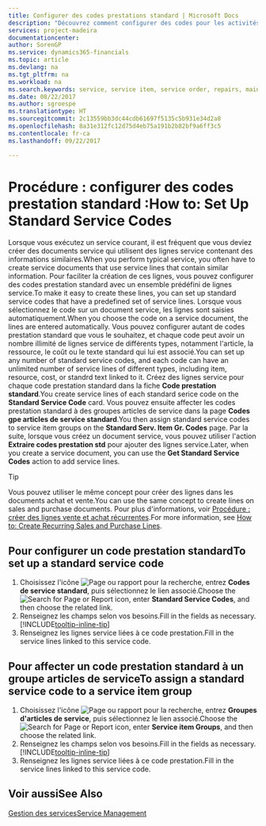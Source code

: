 ```yaml
---
title: Configurer des codes prestations standard | Microsoft Docs
description: "Découvrez comment configurer des codes pour les activités de service que vous effectuez souvent."
services: project-madeira
documentationcenter: 
author: SorenGP
ms.service: dynamics365-financials
ms.topic: article
ms.devlang: na
ms.tgt_pltfrm: na
ms.workload: na
ms.search.keywords: service, service item, service order, repairs, maintenance
ms.date: 08/22/2017
ms.author: sgroespe
ms.translationtype: HT
ms.sourcegitcommit: 2c13559bb3dc44cdb61697f5135c5b931e34d2a8
ms.openlocfilehash: 8a31e312fc12d75d4eb75a191b2b82bf9a6ff3c5
ms.contentlocale: fr-ca
ms.lasthandoff: 09/22/2017

---
```


# <a name="how-to-set-up-standard-service-codes"></a><span data-ttu-id="31ca3-103">Procédure : configurer des codes prestation standard :</span><span class="sxs-lookup"><span data-stu-id="31ca3-103">How to: Set Up Standard Service Codes</span></span>
<span data-ttu-id="31ca3-104">Lorsque vous exécutez un service courant, il est fréquent que vous deviez créer des documents service qui utilisent des lignes service contenant des informations similaires.</span><span class="sxs-lookup"><span data-stu-id="31ca3-104">When you perform typical service, you often have to create service documents that use service lines that contain similar information.</span></span> <span data-ttu-id="31ca3-105">Pour faciliter la création de ces lignes, vous pouvez configurer des codes prestation standard avec un ensemble prédéfini de lignes service.</span><span class="sxs-lookup"><span data-stu-id="31ca3-105">To make it easy to create these lines, you can set up standard service codes that have a predefined set of service lines.</span></span> <span data-ttu-id="31ca3-106">Lorsque vous sélectionnez le code sur un document service, les lignes sont saisies automatiquement.</span><span class="sxs-lookup"><span data-stu-id="31ca3-106">When you choose the code on a service document, the lines are entered automatically.</span></span> <span data-ttu-id="31ca3-107">Vous pouvez configurer autant de codes prestation standard que vous le souhaitez, et chaque code peut avoir un nombre illimité de lignes service de différents types, notamment l'article, la ressource, le coût ou le texte standard qui lui est associé.</span><span class="sxs-lookup"><span data-stu-id="31ca3-107">You can set up any number of standard service codes, and each code can have an unlimited number of service lines of different types, including item, resource, cost, or standrd text linked to it.</span></span> <span data-ttu-id="31ca3-108">Créez des lignes service pour chaque code prestation standard dans la fiche **Code prestation standard**.</span><span class="sxs-lookup"><span data-stu-id="31ca3-108">You create service lines of each standard serice code on the **Standard Service Code** card.</span></span> <span data-ttu-id="31ca3-109">Vous pouvez ensuite affecter les codes prestation standard à des groupes articles de service dans la page **Codes gpe articles de service standard**.</span><span class="sxs-lookup"><span data-stu-id="31ca3-109">You then assign standard service codes to service item groups on the **Standard Serv. Item Gr. Codes** page.</span></span> <span data-ttu-id="31ca3-110">Par la suite, lorsque vous créez un document service, vous pouvez utiliser l'action **Extraire codes prestation std** pour ajouter des lignes service.</span><span class="sxs-lookup"><span data-stu-id="31ca3-110">Later, when you create a service document, you can use the **Get Standard Service Codes** action to add service lines.</span></span>  
  
> [!Tip]
>  <span data-ttu-id="31ca3-111">Vous pouvez utiliser le même concept pour créer des lignes dans les documents achat et vente.</span><span class="sxs-lookup"><span data-stu-id="31ca3-111">You can use the same concept to create lines on sales and purchase documents.</span></span> <span data-ttu-id="31ca3-112">Pour plus d'informations, voir [Procédure : créer des lignes vente et achat récurrentes](sales-how-work-standard-lines.md).</span><span class="sxs-lookup"><span data-stu-id="31ca3-112">For more information, see [How to: Create Recurring Sales and Purchase Lines](sales-how-work-standard-lines.md).</span></span>    
  
## <a name="to-set-up-a-standard-service-code"></a><span data-ttu-id="31ca3-113">Pour configurer un code prestation standard</span><span class="sxs-lookup"><span data-stu-id="31ca3-113">To set up a standard service code</span></span>    
1. <span data-ttu-id="31ca3-114">Choisissez l'icône ![Page ou rapport pour la recherche](media/ui-search/search_small.png "icône Page ou rapport pour la recherche"), entrez **Codes de service standard**, puis sélectionnez le lien associé.</span><span class="sxs-lookup"><span data-stu-id="31ca3-114">Choose the ![Search for Page or Report](media/ui-search/search_small.png "Search for Page or Report icon") icon, enter **Standard Service Codes**, and then choose the related link.</span></span>  
2. <span data-ttu-id="31ca3-115">Renseignez les champs selon vos besoins.</span><span class="sxs-lookup"><span data-stu-id="31ca3-115">Fill in the fields as necessary.</span></span> [!INCLUDE[tooltip-inline-tip](includes/tooltip-inline-tip_md.md)]  
4. <span data-ttu-id="31ca3-116">Renseignez les lignes service liées à ce code prestation.</span><span class="sxs-lookup"><span data-stu-id="31ca3-116">Fill in the service lines linked to this service code.</span></span>  

## <a name="to-assign-a-standard-service-code-to-a-service-item-group"></a><span data-ttu-id="31ca3-117">Pour affecter un code prestation standard à un groupe articles de service</span><span class="sxs-lookup"><span data-stu-id="31ca3-117">To assign a standard service code to a service item group</span></span>
1. <span data-ttu-id="31ca3-118">Choisissez l'icône ![Page ou rapport pour la recherche](media/ui-search/search_small.png "icône Page ou rapport pour la recherche"), entrez **Groupes d'articles de service**, puis sélectionnez le lien associé.</span><span class="sxs-lookup"><span data-stu-id="31ca3-118">Choose the ![Search for Page or Report](media/ui-search/search_small.png "Search for Page or Report icon") icon, enter **Service item Groups**, and then choose the related link.</span></span>  
2. <span data-ttu-id="31ca3-119">Renseignez les champs selon vos besoins.</span><span class="sxs-lookup"><span data-stu-id="31ca3-119">Fill in the fields as necessary.</span></span> [!INCLUDE[tooltip-inline-tip](includes/tooltip-inline-tip_md.md)]
3. <span data-ttu-id="31ca3-120">Renseignez les lignes service liées à ce code prestation.</span><span class="sxs-lookup"><span data-stu-id="31ca3-120">Fill in the service lines linked to this service code.</span></span>  

## <a name="see-also"></a><span data-ttu-id="31ca3-121">Voir aussi</span><span class="sxs-lookup"><span data-stu-id="31ca3-121">See Also</span></span>
[<span data-ttu-id="31ca3-122">Gestion des services</span><span class="sxs-lookup"><span data-stu-id="31ca3-122">Service Management</span></span>](service-service.md)
